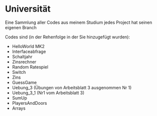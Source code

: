 # Universität
Eine Sammlung aller Codes aus meinem Studium
jedes Project hat seinen eigenen Branch

Codes sind (in der Rehenfolge in der Sie hinzugefügt wurden): 
  - HelloWorld MK2
  - Interfaceabfrage
  - Schaltjahr
  - Zinsrechner
  - Random Ratespiel
  - Switch
  - Zins
  - GuessGame
  - Uebung_3 (Übungen von Arbeitsblatt 3 ausgenommen Nr 1)
  - Uebung_3_1 (Nr1 vom Arbeitsblatt 3)
  - SumUp
  - PlayersAndDoors
  - Arrays
